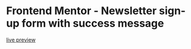 # Frontend Mentor - Newsletter sign-up form with success message

[live preview](https://vilyanel.github.io/newsletter-message/)
